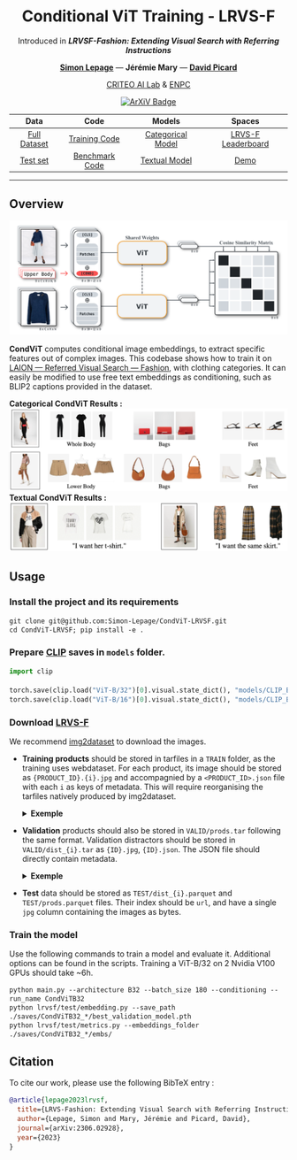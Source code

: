 <div align="center">

# Conditional ViT Training - LRVS-F
Introduced in ***LRVSF-Fashion: Extending Visual Search with Referring Instructions***

<a href="https://simon-lepage.github.io"><strong>Simon Lepage</strong></a>
—
<strong>Jérémie Mary</strong>
—
<a href=https://davidpicard.github.io><strong>David Picard</strong></a>

<a href=https://ailab.criteo.com>CRITEO AI Lab</a>
&
<a href=https://imagine-lab.enpc.fr>ENPC</a>
</div>

<p align="center">
    <a href="https://arxiv.org/abs/2306.02928">
        <img alt="ArXiV Badge" src="https://img.shields.io/badge/arXiv-2306.02928-b31b1b.svg">
    </a>
</p>

<div align="center">
<div id=links>

|Data|Code|Models|Spaces|
|:-:|:-:|:-:|:-:|
|[Full Dataset](https://huggingface.co/datasets/Slep/LAION-RVS-Fashion)|[Training Code](https://github.com/Simon-Lepage/CondViT-LRVSF)|[Categorical Model](https://huggingface.co/Slep/CondViT-B16-cat)|[LRVS-F Leaderboard](https://huggingface.co/spaces/Slep/LRVSF-Leaderboard)|
|[Test set](https://zenodo.org/doi/10.5281/zenodo.11189942)|[Benchmark Code](https://github.com/Simon-Lepage/LRVSF-Benchmark)|[Textual Model](https://huggingface.co/Slep/CondViT-B16-txt)|[Demo](https://huggingface.co/spaces/Slep/CondViT-LRVSF-Demo)|
</div>
</div>


---

## Overview
![Method](./assets/method.png?raw=true)

**CondViT** computes conditional image embeddings, to extract specific features out of complex images. This codebase shows how to train it on [LAION — Referred Visual Search — Fashion](https://huggingface.co/datasets/Slep/LAION-RVS-Fashion), with clothing categories. It can easily be modified to use free text embeddings as conditioning, such as BLIP2 captions provided in the dataset.

**Categorical CondViT Results :**
![Categorical Results](./assets/results.png?raw=true)
**Textual CondViT Results :**
![Textual Results](./assets/textual_results.png?raw=true)


## **Usage**

### **Install the project and its requirements**
```shell
git clone git@github.com:Simon-Lepage/CondViT-LRVSF.git
cd CondViT-LRVSF; pip install -e .
```

### **Prepare [CLIP](https://github.com/openai/CLIP) saves in `models` folder.**
```python
import clip 

torch.save(clip.load("ViT-B/32")[0].visual.state_dict(), "models/CLIP_B32_visual.pth")
torch.save(clip.load("ViT-B/16")[0].visual.state_dict(), "models/CLIP_B16_visual.pth")
```

### **Download [LRVS-F](https://huggingface.co/datasets/Slep/LAION-RVS-Fashion)**

 We recommend [img2dataset](https://github.com/rom1504/img2dataset) to download the images. 
- **Training products** should be stored in tarfiles in a `TRAIN` folder, as the training uses webdataset. For each product, its image should be stored as `{PRODUCT_ID}.{i}.jpg` and accompagnied by a `<PRODUCT_ID>.json` file with each `i` as keys of metadata. This will require reorganising the tarfiles natively produced by img2dataset.
    <details><summary><b>Exemple</b></summary>
        
    ```
    ...
    230537.0.jpg
    230537.1.jpg
    230537.json => {
        "0": {
            "URL": "https://img01.ztat.net/article/LE/22/2G/09/CQ/11/LE222G09C-Q11@6.jpg?imwidth=762",
            "TYPE": "COMPLEX",
            "SPLIT": "train",
            [...]
        },
        "1": {
            "URL": "https://img01.ztat.net/article/LE/22/2G/09/CQ/11/LE222G09C-Q11@10.jpg?imwidth=300&filter=packshot",
            "TYPE": "SIMPLE",
            "SPLIT": "train",
            "CATEGORY": "Lower Body",
            "blip2_caption1": "levi's black jean trousers - skinny fit",
            [ ... ]
        }
    }
    ...
    ```
    </details>

- **Validation** products should also be stored in `VALID/prods.tar` following the same format. Validation distractors should be stored in `VALID/dist_{i}.tar` as `{ID}.jpg`, `{ID}.json`. The JSON file should directly contain metadata.
    <details><summary><b>Exemple</b></summary>
        
    ```
    ...
    989760.jpg
    989760.json => {
        "URL": "https://img01.ztat.net/article/spp-media-p1/0dd705f32f9e4895810d291c76de5ea2/1661e4ee07f342dcb168fed3ab81e78e.jpg?imwidth=300&filter=packshot",
        "CATEGORY": "Lower Body",
        "SPLIT": "val_gallery"
        [...]
    }
    ...
    ```
    </details>
- **Test** data should be stored as `TEST/dist_{i}.parquet` and `TEST/prods.parquet` files. Their index should be `url`, and have a single `jpg` column containing the images as bytes.

### **Train the model**

Use the following commands to train a model and evaluate it. Additional options can be found in the scripts. Training a ViT-B/32 on 2 Nvidia V100 GPUs should take ~6h.

```shell
python main.py --architecture B32 --batch_size 180 --conditioning --run_name CondViTB32
python lrvsf/test/embedding.py --save_path ./saves/CondViTB32_*/best_validation_model.pth
python lrvsf/test/metrics.py --embeddings_folder ./saves/CondViTB32_*/embs/
```

## Citation

To cite our work, please use the following BibTeX entry : 
```bibtex
@article{lepage2023lrvsf,
  title={LRVS-Fashion: Extending Visual Search with Referring Instructions},
  author={Lepage, Simon and Mary, Jérémie and Picard, David},
  journal={arXiv:2306.02928},
  year={2023}
}
```
